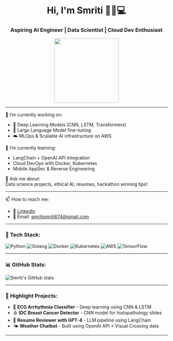 <h1 align="center">Hi, I'm Smriti 👋🏼💻</h1>
<h3 align="center">Aspiring AI Engineer | Data Scientist | Cloud Dev Enthusiast</h3>

<p align="center">
  <img src="https://github.com/Srism134/Srism134/blob/main/profile-pic.png" width="200" />
</p>

---

🔭 I’m currently working on:
- 🧠 Deep Learning Models (CNN, LSTM, Transformers)
- 🤖 Large Language Model fine-tuning
- ☁️ MLOps & Scalable AI infrastructure on AWS

🌱 I’m currently learning:
- LangChain + OpenAI API Integration
- Cloud DevOps with Docker, Kubernetes
- Mobile AppSec & Reverse Engineering

💬 Ask me about:  
Data science projects, ethical AI, resumes, hackathon winning tips!

---

📫 How to reach me:
- 💼 [LinkedIn](https://www.linkedin.com/in/smriti-8b22921b6/)
- 📧 Email: smritismriti674@gmail.com


---

### 🧰 Tech Stack:
![Python](https://img.shields.io/badge/Python-3776AB?style=for-the-badge&logo=python&logoColor=white)
![Golang](https://img.shields.io/badge/Go-00ADD8?style=for-the-badge&logo=go&logoColor=white)
![Docker](https://img.shields.io/badge/Docker-2496ED?style=for-the-badge&logo=docker&logoColor=white)
![Kubernetes](https://img.shields.io/badge/Kubernetes-326CE5?style=for-the-badge&logo=kubernetes&logoColor=white)
![AWS](https://img.shields.io/badge/AWS-232F3E?style=for-the-badge&logo=amazon-aws&logoColor=white)
![TensorFlow](https://img.shields.io/badge/TensorFlow-FF6F00?style=for-the-badge&logo=tensorflow&logoColor=white)

---

### 📊 GitHub Stats:
![Smriti's GitHub stats](https://github-readme-stats.vercel.app/api?username=Srism134&show_icons=true&theme=tokyonight)

---

### 🚀 Highlight Projects:
- 🧬 **ECG Arrhythmia Classifier** - Deep learning using CNN & LSTM
- 🩸 **IDC Breast Cancer Detector** - CNN model for histopathology slides
- 🤖 **Resume Reviewer with GPT-4** - LLM pipeline using LangChain
- 🌤️ **Weather Chatbot** - Built using OpenAI API + Visual Crossing data

---

